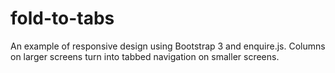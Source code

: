 fold-to-tabs
============

An example of responsive design using Bootstrap 3 and enquire.js. Columns on larger screens turn into tabbed navigation on smaller screens.
